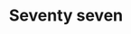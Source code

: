 ---
title: "Seventy seven"
description: "Vodka, gin, lemonade, citron"
price: "7.00"
image: "Seventy_seven.webp"
---